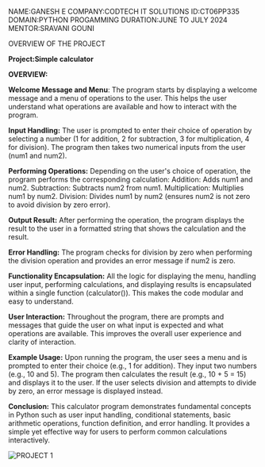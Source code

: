 NAME:GANESH E
COMPANY:CODTECH IT SOLUTIONS
ID:CT06PP335
DOMAIN:PYTHON PROGAMMING
DURATION:JUNE TO JULY 2024
MENTOR:SRAVANI GOUNI


OVERVIEW OF THE PROJECT


**Project:Simple calculator**

**OVERVIEW:**

**Welcome Message and Menu**:
    The program starts by displaying a welcome message and a menu of operations to the user. This helps the user understand what operations are available and how to interact with the program.

**Input Handling:**
    The user is prompted to enter their choice of operation by selecting a number (1 for addition, 2 for subtraction, 3 for multiplication, 4 for division).
    The program then takes two numerical inputs from the user (num1 and num2).

**Performing Operations:**
    Depending on the user's choice of operation, the program performs the corresponding calculation:
    Addition: Adds num1 and num2.
    Subtraction: Subtracts num2 from num1.
    Multiplication: Multiplies num1 by num2.
    Division: Divides num1 by num2 (ensures num2 is not zero to avoid division by zero error).

**Output Result:**
    After performing the operation, the program displays the result to the user in a formatted string that shows the calculation and the result.

**Error Handling:**
    The program checks for division by zero when performing the division operation and provides an error message if num2 is zero.

**Functionality Encapsulation:**
    All the logic for displaying the menu, handling user input, performing calculations, and displaying results is encapsulated within a single function (calculator()). This makes the code modular and easy to understand.

**User Interaction:**
    Throughout the program, there are prompts and messages that guide the user on what input is expected and what operations are available. This improves the overall user experience and clarity of interaction.

**Example Usage:**
    Upon running the program, the user sees a menu and is prompted to enter their choice (e.g., 1 for addition).
    They input two numbers (e.g., 10 and 5).
    The program then calculates the result (e.g., 10 + 5 = 15) and displays it to the user.
    If the user selects division and attempts to divide by zero, an error message is displayed instead.

**Conclusion:**
    This calculator program demonstrates fundamental concepts in Python such as user input handling, conditional statements, basic arithmetic operations, function definition, and error handling. It provides a simple yet effective way for users to perform common calculations interactively.

![PROJECT 1](https://github.com/user-attachments/assets/23dce533-c281-499f-8822-1cf5550f34b7)
